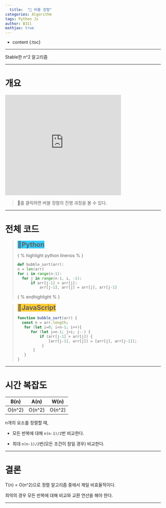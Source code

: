 ```yaml
---
  title:  "🍺 버블 정렬"
categories: Algorithm
tags: Python Js	
author: B31l
mathjax: true
---
```




* content
{:toc}




___

Stable한 n^2 알고리즘

___

# 개요

<iframe width="375px" height="325px" src="https://b31l.github.io/bubble/" frameborder="0"></iframe>

> 🍺를 클릭하면 버블 정렬의 진행 과정을 볼 수 있다.

---

# 전체 코드

><h2 style="display:inline; background: #33CCFF;"><b>📘Python</b></h2>
>
>{ % highlight python linenos % }
>
>```python
>def bubble_sort(arr):
>n = len(arr)
>for i in range(n-1):
>	for j in range(n-1, i, -1):
>		if arr[j-1] > arr[j]:
>			arr[j-1], arr[j] = arr[j], arr[j-1]
>```
>
>{ % endhighlight % }

><h2 style="display:inline; background: #FFCC33;"><b>📒JavaScript</b></h2>
>
>```js
>function bubble_sort(arr) {
>	const n = arr.length;
>    for (let i=0; i<n-1; i++){
>    	for (let j=n-1; j>i; j--) {
>        	if (arr[j-1] > arr[j]) {
>            	[arr[j-1], arr[j]] = [arr[j], arr[j-1]];
>            }
>        }
>    }
>}
>```

---

# 시간 복잡도

|  B(n)  |  A(n)  |  W(n)  |
| :----: | :----: | :----: |
| O(n^2) | O(n^2) | O(n^2) |

n개의 요소를 정렬할 때,

- 모든 반복에 대해 `n(n-1)/2`번 비교한다.

- 최대 `n(n-1)/2`번(모든 조건이 참일 경우) 비교한다.

---

# 결론

T(n) = O(n^2)으로 정렬 알고리즘 중에서 제일 비효율적이다.

최악의 경우 모든 반복에 대해 비교와 교환 연산을 해야 한다.

---

